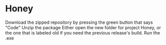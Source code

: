# Honey

Download the zipped repository by pressing the green button that says "Code"
Unzip the package
Either open the new folder for project Honey, or the one that is labeled old if you need the previous release's build.
Run the .exe
